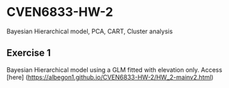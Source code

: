 # CVEN6833-HW-2
Bayesian Hierarchical model, PCA, CART, Cluster analysis

## Exercise 1
Bayesian Hierarchical model using a GLM fitted with elevation only.
Access [here] (https://albegon1.github.io/CVEN6833-HW-2/HW_2-mainv2.html)
